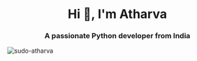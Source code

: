 <!DOCTYPE>
<html>
<head>
</head>
<body>
<h1 align="center">Hi 👋, I'm Atharva</h1>
<h3 align="center">A passionate Python developer from India</h3>
<image src="https://wakatime.com/share/@db7ff86a-0180-4776-8fef-c36d6c03cac5/518585e6-213e-4f51-930a-43d0fc46bb26.svg' height=400'>
   
<p><img align="center" src="https://github-readme-streak-stats.herokuapp.com/?user=sudo-atharva&" alt="sudo-atharva" /></p>                                                                                                                    
                                                                                                                    </body>                                                                                                                  </html>
